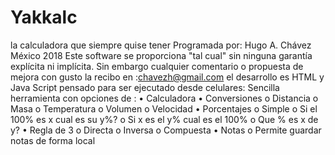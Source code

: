 # Yakkalc
la calculadora que siempre quise tener
Programada por: Hugo A. Chávez
México 2018
Este software se proporciona "tal cual" sin ninguna garantía explícita ni implícita.
Sin embargo cualquier comentario o propuesta de mejora con gusto la recibo en :chavezh@gmail.com
el desarrollo es HTML y Java Script pensado para ser ejecutado desde celulares:
Sencilla herramienta  con opciones de :
•	Calculadora
•	Conversiones
  o	Distancia
  o	Masa
  o	Temperatura
  o	Volumen
  o	Velocidad
•	Porcentajes
  o	Simple
  o	Si el 100% es x cual es su y%?
  o	Si x es el y% cual es el 100%
  o	Que % es x de y?
•	Regla de 3
  o	Directa
  o	Inversa
  o	Compuesta
•	Notas
  o	Permite guardar notas de forma local

